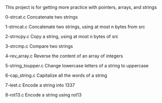This project is for getting more practice with pointers, arrays, and strings

0-strcat.c
Concatenate two strings

1-strncat.c
Concatenate two strings, using at most n bytes from src

2-strncpy.c
Copy a string, using at most n bytes of src

3-strcmp.c
Compare two strings

4-rev_array.c
Reverse the content of an array of integers

5-string_toupper.c
Change lowercase letters of a string to uppercase

6-cap_string.c
Capitalize all the words of a string

7-leet.c
Encode a string into 1337

8-rot13.c
Encode a string using rot13
